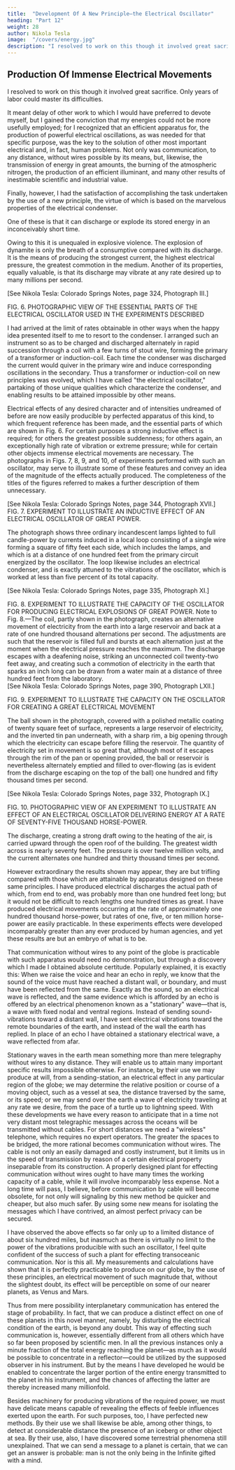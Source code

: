```yaml
---
title:  "Development Of A New Principle—the Electrical Oscillator"
heading: "Part 12"
weight: 28
author: Nikola Tesla
image:  "/covers/energy.jpg"
description: "I resolved to work on this though it involved great sacrifice. Only years of labor could master its difficulties"
---
```



<!-- The Earth Responds To Man 

Interplanetary Communication Now Probable.
 -->

## Production Of Immense Electrical Movements

I resolved to work on this though it involved great sacrifice. Only years of labor could master its difficulties. 

It meant delay of other work to which I would have preferred to devote myself, but I gained the conviction that my energies could not be more usefully employed; for I recognized that an efficient apparatus for, the production of powerful electrical oscillations, as was needed for that specific purpose, was the key to the solution of other most important electrical and, in fact, human problems. Not only was communication, to any distance, without wires possible by its means, but, likewise, the transmission of energy in great amounts, the burning of the atmospheric nitrogen, the production of an efficient illuminant, and many other results of inestimable scientific and industrial value. 

Finally, however, I had the satisfaction of accomplishing the task undertaken by the use of a new principle, the virtue of which is based on the marvelous properties of the electrical condenser. 

One of these is that it can discharge or explode its stored energy in an inconceivably short time. 

Owing to this it is unequaled in explosive violence. The explosion of dynamite is only the breath of a consumptive compared with its discharge. It is the means of producing the strongest current, the highest electrical pressure, the greatest commotion in the medium. Another of its properties, equally valuable, is that its discharge may vibrate at any rate desired up to many millions per second. 

[See Nikola Tesla: Colorado Springs Notes, page 324, Photograph III.] 

FIG. 6. PHOTOGRAPHIC VIEW OF THE ESSENTIAL PARTS OF THE ELECTRICAL OSCILLATOR USED IN THE EXPERIMENTS DESCRIBED  

I had arrived at the limit of rates obtainable in other ways when the happy idea presented itself to me to resort to the condenser. I arranged such an instrument so as to be charged and discharged alternately in rapid succession through a coil with a few turns of stout wire, forming the primary of a transformer or induction-coil. Each time the condenser was discharged the current would quiver in the primary wire and induce corresponding oscillations in the secondary. Thus a transformer or induction-coil on new principles was evolved, which I have called "the electrical oscillator," partaking of those unique qualities which characterize the condenser, and enabling results to be attained impossible by other means. 

Electrical effects of any desired character and of intensities undreamed of before are now easily producible by perfected apparatus of this kind, to which frequent reference has been made, and the essential parts of which are shown in Fig. 6. For certain purposes a strong inductive effect is required; for others the greatest possible suddenness; for others again, an exceptionally high rate of vibration or extreme pressure; while for certain other objects immense electrical movements are necessary. The photographs in Figs. 7, 8, 9, and 10, of experiments performed with such an oscillator, may serve to illustrate some of these features and convey an idea of the magnitude of the effects actually produced. The completeness of the titles of the figures referred to makes a further description of them unnecessary. 

[See Nikola Tesla: Colorado Springs Notes, page 344, Photograph XVII.]  
FIG. 7. EXPERIMENT TO ILLUSTRATE AN INDUCTIVE EFFECT OF AN ELECTRICAL OSCILLATOR OF GREAT POWER.

The photograph shows three ordinary incandescent lamps lighted to full candle-power by currents induced in a local loop consisting of a single wire forming a square of fifty feet each side, which includes the lamps, and which is at a distance of one hundred feet from the primary circuit energized by the oscillator. The loop likewise includes an electrical condenser, and is exactly attuned to the vibrations of the oscillator, which is worked at less than five percent of its total capacity. 

[See Nikola Tesla: Colorado Springs Notes, page 335, Photograph XI.]  

FIG. 8. EXPERIMENT TO ILLUSTRATE THE CAPACITY OF THE OSCILLATOR FOR PRODUCING ELECTRICAL EXPLOSIONS OF GREAT POWER.
Note to Fig. 8.—The coil, partly shown in the photograph, creates an alternative movement of electricity from the earth into a large reservoir and back at a rate of one hundred thousand alternations per second. The adjustments are such that the reservoir is filled full and bursts at each alternation just at the moment when the electrical pressure reaches the maximum. The discharge escapes with a deafening noise, striking an unconnected coil twenty-two feet away, and creating such a commotion of electricity in the earth that sparks an inch long can be drawn from a water main at a distance of three hundred feet from the laboratory. 
<br>[See Nikola Tesla: Colorado Springs Notes, page 390, Photograph LXII.]  

FIG. 9. EXPERIMENT TO ILLUSTRATE THE CAPACITY ON THE OSCILLATOR FOR CREATING A GREAT ELECTRICAL MOVEMENT

The ball shown in the photograph, covered with a polished metallic coating of twenty square feet of surface, represents a large reservoir of electricity, and the inverted tin pan underneath, with a sharp rim, a big opening through which the electricity can escape before filling the reservoir. The quantity of electricity set in movement is so great that, although most of it escapes through the rim of the pan or opening provided, the ball or reservoir is nevertheless alternately emptied and filled to over-flowing (as is evident from the discharge escaping on the top of the ball) one hundred and fifty thousand times per second. 

[See Nikola Tesla: Colorado Springs Notes, page 332, Photograph IX.]  

FIG. 10. PHOTOGRAPHIC VIEW OF AN EXPERIMENT TO ILLUSTRATE AN EFFECT OF AN ELECTRICAL OSCILLATOR DELIVERING ENERGY AT A RATE OF SEVENTY-FIVE THOUSAND HORSE-POWER.

The discharge, creating a strong draft owing to the heating of the air, is carried upward through the open roof of the building. The greatest width across is nearly seventy feet. The pressure is over twelve million volts, and the current alternates one hundred and thirty thousand times per second. 

However extraordinary the results shown may appear, they are but trifling compared with those which are attainable by apparatus designed on these same principles. I have produced electrical discharges the actual path of which, from end to end, was probably more than one hundred feet long; but it would not be difficult to reach lengths one hundred times as great. I have produced electrical movements occurring at the rate of approximately one hundred thousand horse-power, but rates of one, five, or ten million horse-power are easily practicable. In these experiments effects were developed incomparably greater than any ever produced by human agencies, and yet these results are but an embryo of what is to be. 

That communication without wires to any point of the globe is practicable with such apparatus would need no demonstration, but through a discovery which I made I obtained absolute certitude. Popularly explained, it is exactly this: When we raise the voice and hear an echo in reply, we know that the sound of the voice must have reached a distant wall, or boundary, and must have been reflected from the same. Exactly as the sound, so an electrical wave is reflected, and the same evidence which is afforded by an echo is offered by an electrical phenomenon known as a "stationary" wave—that is, a wave with fixed nodal and ventral regions. Instead of sending sound-vibrations toward a distant wall, I have sent electrical vibrations toward the remote boundaries of the earth, and instead of the wall the earth has replied. In place of an echo I have obtained a stationary electrical wave, a wave reflected from afar. 

Stationary waves in the earth mean something more than mere telegraphy without wires to any distance. They will enable us to attain many important specific results impossible otherwise. For instance, by their use we may produce at will, from a sending-station, an electrical effect in any particular region of the globe; we may determine the relative position or course of a moving object, such as a vessel at sea, the distance traversed by the same, or its speed; or we may send over the earth a wave of electricity traveling at any rate we desire, from the pace of a turtle up to lightning speed. 
With these developments we have every reason to anticipate that in a time not very distant most telegraphic messages across the oceans will be transmitted without cables. For short distances we need a "wireless" telephone, which requires no expert operators. The greater the spaces to be bridged, the more rational becomes communication without wires. The cable is not only an easily damaged and costly instrument, but it limits us in the speed of transmission by reason of a certain electrical property inseparable from its construction. A properly designed plant for effecting communication without wires ought to have many times the working capacity of a cable, while it will involve incomparably less expense. Not a long time will pass, I believe, before communication by cable will become obsolete, for not only will signaling by this new method be quicker and cheaper, but also much safer. By using some new means for isolating the messages which I have contrived, an almost perfect privacy can be secured.

I have observed the above effects so far only up to a limited distance of about six hundred miles, but inasmuch as there is virtually no limit to the power of the vibrations producible with such an oscillator, I feel quite confident of the success of such a plant for effecting transoceanic communication. Nor is this all. My measurements and calculations have shown that it is perfectly practicable to produce on our globe, by the use of these principles, an electrical movement of such magnitude that, without the slightest doubt, its effect will be perceptible on some of our nearer planets, as Venus and Mars. 

Thus from mere possibility interplanetary communication has entered the stage of probability. In fact, that we can produce a distinct effect on one of these planets in this novel manner, namely, by disturbing the electrical condition of the earth, is beyond any doubt. This way of effecting such communication is, however, essentially different from all others which have so far been proposed by scientific men. In all the previous instances only a minute fraction of the total energy reaching the planet—as much as it would be possible to concentrate in a reflector—could be utilized by the supposed observer in his instrument. But by the means I have developed he would be enabled to concentrate the larger portion of the entire energy transmitted to the planet in his instrument, and the chances of affecting the latter are thereby increased many millionfold. 

Besides machinery for producing vibrations of the required power, we must have delicate means capable of revealing the effects of feeble influences exerted upon the earth. For such purposes, too, I have perfected new methods. By their use we shall likewise be able, among other things, to detect at considerable distance the presence of an iceberg or other object at sea. By their use, also, I have discovered some terrestrial phenomena still unexplained. That we can send a message to a planet is certain, that we can get an answer is probable: man is not the only being in the Infinite gifted with a mind. 
